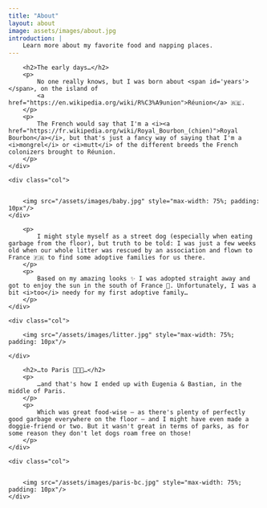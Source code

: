 ```yaml
---
title: "About"
layout: about
image: assets/images/about.jpg
introduction: |
    Learn more about my favorite food and napping places.
---
```


<link rel="stylesheet" href="/assets/css/custom.css">
<div class="container">
    <div class="col">

        <h2>The early days…</h2>
        <p>
            No one really knows, but I was born about <span id='years'></span>, on the island of 
            <a href="https://en.wikipedia.org/wiki/R%C3%A9union">Réunion</a> 🇷🇪. 
        </p>
        <p>
            The French would say that I'm a <i><a href="https://fr.wikipedia.org/wiki/Royal_Bourbon_(chien)">Royal Bourbon</a></i>, but that's just a fancy way of saying that I'm a <i>mongrel</i> or <i>mutt</i> of the different breeds the French colonizers brought to Réunion.
        </p>
    </div>

    <div class="col">
        

        <img src="/assets/images/baby.jpg" style="max-width: 75%; padding: 10px"/>        
    </div>
</div>


<div class="container">
    <div class="col">

        <p>
            I might style myself as a street dog (especially when eating garbage from the floor), but truth to be told: I was just a few weeks old when our whole litter was rescued by an association and flown to France 🇫🇷 to find some adoptive families for us there.
        </p>
        <p>
            Based on my amazing looks ✨ I was adopted straight away and got to enjoy the sun in the south of France 🌅. Unfortunately, I was a bit <i>too</i> needy for my first adoptive family…
        </p>
    </div>

    <div class="col">
    
        <img src="/assets/images/litter.jpg" style="max-width: 75%; padding: 10px"/>
        
    </div>
</div>

<link rel="stylesheet" href="/assets/css/custom.css">
<div class="container">
    <div class="col">

        <h2>…to Paris 🧑‍🎨🥖…</h2>
        <p>
            …and that's how I ended up with Eugenia & Bastian, in the middle of Paris.
        </p>
        <p>
            Which was great food-wise – as there's plenty of perfectly good garbage everywhere on the floor – and I might have even made a doggie-friend or two. But it wasn't great in terms of parks, as for some reason they don't let dogs roam free on those!
        </p>
    </div>

    <div class="col">
        

        <img src="/assets/images/paris-bc.jpg" style="max-width: 75%; padding: 10px"/>        
    </div>
</div>